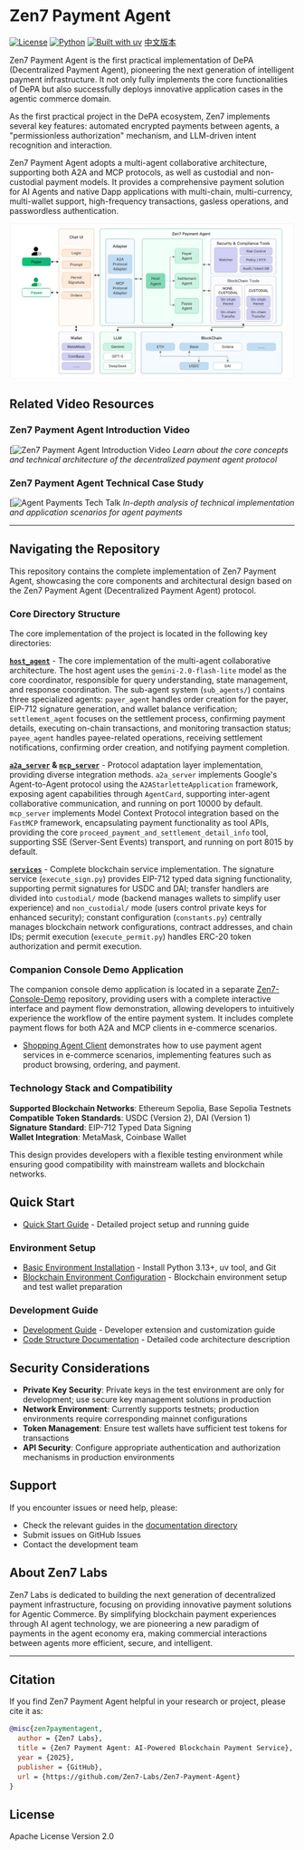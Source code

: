 # Zen7 Payment Agent

[![License](https://img.shields.io/badge/License-Apache%202.0-blue.svg)](LICENSE)
[![Python](https://img.shields.io/badge/Python-3.13+-green.svg)](https://python.org)
[![Built with uv](https://img.shields.io/badge/Built%20with-uv-purple.svg)](https://github.com/astral-sh/uv)
[中文版本](README-zh.md)

Zen7 Payment Agent is the first practical implementation of DePA (Decentralized Payment Agent), pioneering the next generation of intelligent payment infrastructure. It not only fully implements the core functionalities of DePA but also successfully deploys innovative application cases in the agentic commerce domain.

As the first practical project in the DePA ecosystem, Zen7 implements several key features: automated encrypted payments between agents, a "permissionless authorization" mechanism, and LLM-driven intent recognition and interaction.

Zen7 Payment Agent adopts a multi-agent collaborative architecture, supporting both A2A and MCP protocols, as well as custodial and non-custodial payment models. It provides a comprehensive payment solution for AI Agents and native Dapp applications with multi-chain, multi-currency, multi-wallet support, high-frequency transactions, gasless operations, and passwordless authentication.

<div align="left">
  <img src="/docs/assets/architecture.png" alt="Zen7 Payment Agent Architecture" width="800">
</div>

## Related Video Resources

### Zen7 Payment Agent Introduction Video
[![Zen7 Payment Agent Introduction Video](https://your-video-link)
*Learn about the core concepts and technical architecture of the decentralized payment agent protocol*

### Zen7 Payment Agent Technical Case Study
[![Agent Payments Tech Talk](https://youtu.be/HM0qvINyL0g)
*In-depth analysis of technical implementation and application scenarios for agent payments*

---


## Navigating the Repository

This repository contains the complete implementation of Zen7 Payment Agent, showcasing the core components and architectural design based on the Zen7 Payment Agent (Decentralized Payment Agent) protocol.

### Core Directory Structure

The core implementation of the project is located in the following key directories:

**[`host_agent`](https://github.com/Zen7-Labs/Zen7-Payment-Agent/tree/main/host_agent)** - The core implementation of the multi-agent collaborative architecture. The host agent uses the `gemini-2.0-flash-lite` model as the core coordinator, responsible for query understanding, state management, and response coordination. The sub-agent system (`sub_agents/`) contains three specialized agents: `payer_agent` handles order creation for the payer, EIP-712 signature generation, and wallet balance verification; `settlement_agent` focuses on the settlement process, confirming payment details, executing on-chain transactions, and monitoring transaction status; `payee_agent` handles payee-related operations, receiving settlement notifications, confirming order creation, and notifying payment completion.

**[`a2a_server`](https://github.com/Zen7-Labs/Zen7-Payment-Agent/tree/main/a2a_server) & [`mcp_server`](https://github.com/Zen7-Labs/Zen7-Payment-Agent/tree/main/mcp_server)** - Protocol adaptation layer implementation, providing diverse integration methods. `a2a_server` implements Google's Agent-to-Agent protocol using the `A2AStarletteApplication` framework, exposing agent capabilities through `AgentCard`, supporting inter-agent collaborative communication, and running on port 10000 by default. `mcp_server` implements Model Context Protocol integration based on the `FastMCP` framework, encapsulating payment functionality as tool APIs, providing the core `proceed_payment_and_settlement_detail_info` tool, supporting SSE (Server-Sent Events) transport, and running on port 8015 by default.

**[`services`](https://github.com/Zen7-Labs/Zen7-Payment-Agent/tree/main/services)** - Complete blockchain service implementation. The signature service (`execute_sign.py`) provides EIP-712 typed data signing functionality, supporting permit signatures for USDC and DAI; transfer handlers are divided into `custodial/` mode (backend manages wallets to simplify user experience) and `non_custodial/` mode (users control private keys for enhanced security); constant configuration (`constants.py`) centrally manages blockchain network configurations, contract addresses, and chain IDs; permit execution (`execute_permit.py`) handles ERC-20 token authorization and permit execution.

### Companion Console Demo Application

The companion console demo application is located in a separate [Zen7-Console-Demo](https://github.com/Zen7-Labs/Zen7-Console-Demo) repository, providing users with a complete interactive interface and payment flow demonstration, allowing developers to intuitively experience the workflow of the entire payment system. It includes complete payment flows for both A2A and MCP clients in e-commerce scenarios.
   - [Shopping Agent Client](https://github.com/Zen7-Labs/Zen7-Console-Demo/tree/main/shopping_agent) demonstrates how to use payment agent services in e-commerce scenarios, implementing features such as product browsing, ordering, and payment.


### Technology Stack and Compatibility

**Supported Blockchain Networks**: Ethereum Sepolia, Base Sepolia Testnets  
**Compatible Token Standards**: USDC (Version 2), DAI (Version 1)  
**Signature Standard**: EIP-712 Typed Data Signing  
**Wallet Integration**: MetaMask, Coinbase Wallet  

This design provides developers with a flexible testing environment while ensuring good compatibility with mainstream wallets and blockchain networks.


## Quick Start
- [Quick Start Guide](docs/quick_start.md) - Detailed project setup and running guide
### Environment Setup
- [Basic Environment Installation](docs/install-uv-python-git.md) - Install Python 3.13+, uv tool, and Git
- [Blockchain Environment Configuration](docs/blockchain_environment_setup.md) - Blockchain environment setup and test wallet preparation
### Development Guide
- [Development Guide](docs/development_guide.md) - Developer extension and customization guide
- [Code Structure Documentation](docs/code_structure.md) - Detailed code architecture description

## Security Considerations

- **Private Key Security**: Private keys in the test environment are only for development; use secure key management solutions in production
- **Network Environment**: Currently supports testnets; production environments require corresponding mainnet configurations
- **Token Management**: Ensure test wallets have sufficient test tokens for transactions
- **API Security**: Configure appropriate authentication and authorization mechanisms in production environments

## Support

If you encounter issues or need help, please:

- Check the relevant guides in the [documentation directory](docs/)
- Submit issues on GitHub Issues
- Contact the development team

## About Zen7 Labs

Zen7 Labs is dedicated to building the next generation of decentralized payment infrastructure, focusing on providing innovative payment solutions for Agentic Commerce. By simplifying blockchain payment experiences through AI agent technology, we are pioneering a new paradigm of payments in the agent economy era, making commercial interactions between agents more efficient, secure, and intelligent.

---

## Citation

If you find Zen7 Payment Agent helpful in your research or project, please cite it as:

```bibtex
@misc{zen7paymentagent,
  author = {Zen7 Labs},
  title = {Zen7 Payment Agent: AI-Powered Blockchain Payment Service},
  year = {2025},
  publisher = {GitHub},
  url = {https://github.com/Zen7-Labs/Zen7-Payment-Agent}
}
```

## License

Apache License Version 2.0